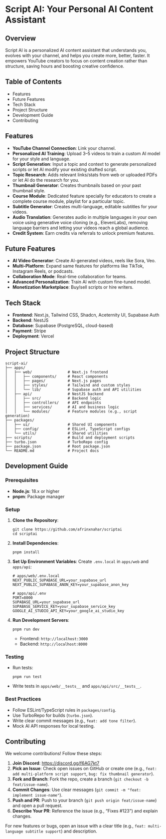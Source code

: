 # Script AI: Your Personal AI Content Assistant

## Overview

Script AI is a personalized AI content assistant that understands you, evolves with your channel, and helps you create more, better, faster. It empowers YouTube creators to focus on content creation rather than structure, saving hours and boosting creative confidence.

## Table of Contents

- Features
- Future Features
- Tech Stack
- Project Structure
- Development Guide
- Contributing

## Features

- **YouTube Channel Connection**: Link your channel.
- **Personalized AI Training**: Upload 3–5 videos to train a custom AI model for your style and language.
- **Script Generation**: Input a topic and context to generate personalized scripts or let AI modify your existing drafted script.
- **Topic Research**: Adds relevant links/stats from web or uploaded PDFs or let AI do the research for you.
- **Thumbnail Generator**: Creates thumbnails based on your past thumbnail style.
- **Course Module**: Dedicated feature specially for educators to create a complete course module, playlist for a particular topic.
- **Subtitle Generator**: Creates multi-language, editable subtitles for your videos.
- **Audio Translation**: Generates audio in multiple languages in your own voice using generative voice cloning (e.g., ElevenLabs), removing language barriers and letting your videos reach a global audience.
- **Credit System**: Earn credits via referrals to unlock premium features.

## Future Features

- **AI Video Generator**: Create AI-generated videos, reels like Sora, Veo.
- **Multi-Platform**: Expand same features for platforms like TikTok, Instagram Reels, or podcasts.
- **Collaboration Mode**: Real-time collaboration for teams.
- **Advanced Personalization**: Train AI with custom fine-tuned model.
- **Monetization Marketplace**: Buy/sell scripts or hire writers.

## Tech Stack

- **Frontend**: Next.js, Tailwind CSS, Shadcn, Aceternity UI, Supabase Auth
- **Backend**: NestJS
- **Database**: Supabase (PostgreSQL, cloud-based)
- **Payment**: Stripe
- **Deployment**: Vercel

## Project Structure

```
script-ai/
├── apps/
│   ├── web/                # Next.js frontend
│   │   ├── components/     # React components
│   │   ├── pages/          # Next.js pages
│   │   ├── styles/         # Tailwind and custom styles
│   │   └── lib/            # Supabase auth and API utilities
│   ├── api/                # NestJS backend
│   │   ├── src/            # Backend logic
│   │   ├── controllers/    # API endpoints
│   │   ├── services/       # AI and business logic
│   │   └── modules/        # Feature modules (e.g., script generation)
├── packages/
│   ├── ui/                 # Shared UI components
│   ├── config/             # ESLint, TypeScript configs
│   └── utils/              # Shared utilities
├── scripts/                # Build and deployment scripts
├── turbo.json              # TurboRepo config
├── package.json            # Root package.json
└── README.md               # Project docs
```

## Development Guide

### Prerequisites

- **Node.js**: 18.x or higher
- **pnpm**: Package manager

### Setup

1. **Clone the Repository**:

   ```
   git clone https://github.com/afrinxnahar/scriptai
   cd scriptai
   ```

2. **Install Dependencies**:

   ```
   pnpm install
   ```

3. **Set Up Environment Variables**: Create `.env.local` in `apps/web` and `apps/api`:

   ```
   # apps/web/.env.local
   NEXT_PUBLIC_SUPABASE_URL=your_supabase_url
   NEXT_PUBLIC_SUPABASE_ANON_KEY=your_supabase_anon_key
   
   # apps/api/.env
   PORT=8000
   SUPABASE_URL=your_supabase_url
   SUPABASE_SERVICE_KEY=your_supabase_service_key
   GOOGLE_AI_STUDIO_API_KEY=your_google_ai_studio_key
   ```

4. **Run Development Servers**:

   ```
   pnpm run dev
   ```

   - Frontend: `http://localhost:3000`
   - Backend: `http://localhost:8000`

### Testing

- Run tests:

  ```
  pnpm run test
  ```
- Write tests in `apps/web/__tests__` and `apps/api/src/__tests__`.

### Best Practices

- Follow ESLint/TypeScript rules in `packages/config`.
- Use TurboRepo for builds (`turbo.json`).
- Write clear commit messages (e.g., `feat: add tone filter`).
- Mock AI API responses for local testing.

## Contributing

We welcome contributions! Follow these steps:

1. **Join Discord**: https://discord.gg/f6AG7kt7
2. **Pick an Issue**: Check open issues on GitHub or create one (e.g., `feat: add multi-platform script support`, `bug: fix thumbnail generator`).
3. **Fork and Branch**: Fork the repo, create a branch (`git checkout -b feat/issue-name`).
4. **Commit Changes**: Use clear messages (`git commit -m "feat: implement issue-name"`).
5. **Push and PR**: Push to your branch (`git push origin feat/issue-name`) and open a pull request.
6. **Describe Your PR**: Reference the issue (e.g., “Fixes #123”) and explain changes.

For new features or bugs, open an issue with a clear title (e.g., `feat: multi-language subtitle support`) and description.